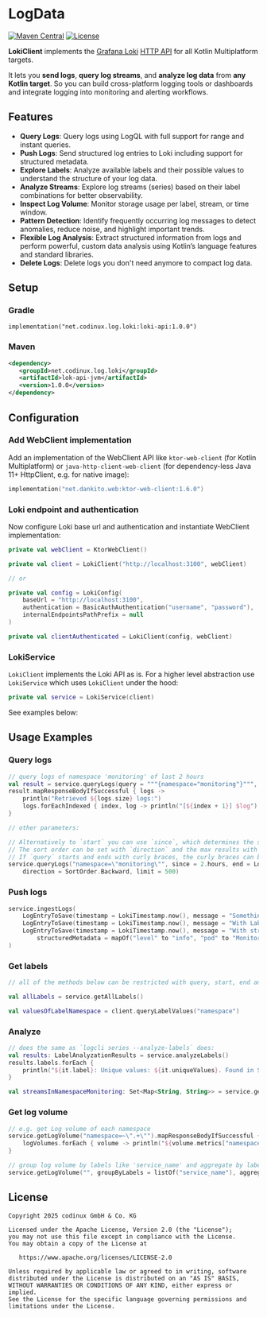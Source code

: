 # LogData
[![Maven Central](https://maven-badges.herokuapp.com/maven-central/net.codinux.log/loki/loki-api/badge.svg)](https://maven-badges.herokuapp.com/maven-central/net.codinux.log/loki/loki-api)
[![License](https://img.shields.io/badge/License-Apache_2.0-blue.svg)](https://opensource.org/licenses/Apache-2.0)


**LokiClient** implements the [Grafana Loki](https://grafana.com/docs/loki) [HTTP API](https://grafana.com/docs/loki/latest/reference/loki-http-api) for all Kotlin Multiplatform targets.

It lets you **send logs**, **query log streams**, and **analyze log data** from **any Kotlin target**. 
So you can build cross-platform logging tools or dashboards and integrate logging into monitoring and alerting workflows.


## Features

* **Query Logs**: Query logs using LogQL with full support for range and instant queries.
* **Push Logs**: Send structured log entries to Loki including support for structured metadata.
* **Explore Labels**: Analyze available labels and their possible values to understand the structure of your log data.
* **Analyze Streams**: Explore log streams (series) based on their label combinations for better observability.
* **Inspect Log Volume**: Monitor storage usage per label, stream, or time window.
* **Pattern Detection**: Identify frequently occurring log messages to detect anomalies, reduce noise, and highlight important trends.
* **Flexible Log Analysis**: Extract structured information from logs and perform powerful, custom data analysis using Kotlin’s language features and standard libraries.
* **Delete Logs**: Delete logs you don't need anymore to compact log data.


## Setup

### Gradle

```
implementation("net.codinux.log.loki:loki-api:1.0.0")
```

### Maven

```xml
<dependency>
   <groupId>net.codinux.log.loki</groupId>
   <artifactId>lok-api-jvm</artifactId>
   <version>1.0.0</version>
</dependency>
```



## Configuration

### Add WebClient implementation

Add an implementation of the WebClient API like `ktor-web-client` (for Kotlin Multiplatform) or `java-http-client-web-client` (for dependency-less Java 11+ HttpClient, e.g. for native image):

```kotlin
implementation("net.dankito.web:ktor-web-client:1.6.0")
```

### Loki endpoint and authentication

Now configure Loki base url and authentication and instantiate WebClient implementation:

```kotlin
private val webClient = KtorWebClient()

private val client = LokiClient("http://localhost:3100", webClient)

// or

private val config = LokiConfig(
    baseUrl = "http://localhost:3100",
    authentication = BasicAuthAuthentication("username", "password"),
    internalEndpointsPathPrefix = null
)

private val clientAuthenticated = LokiClient(config, webClient)
```


### LokiService

`LokiClient` implements the Loki API as is. For a higher level abstraction use `LokiService` which uses `LokiClient` under the hood:

```kotlin
private val service = LokiService(client)
```

See examples below:


## Usage Examples

### Query logs

```kotlin
// query logs of namespace 'monitoring' of last 2 hours
val result = service.queryLogs(query = """{namespace="monitoring"}""", start = LokiTimestamp(Instant.now().minusHours(2)))
result.mapResponseBodyIfSuccessful { logs ->
    println("Retrieved ${logs.size} logs:")
    logs.forEachIndexed { index, log -> println("[${index + 1}] $log") }
}

// other parameters:

// Alternatively to `start` you can use `since`, which determines the start relative to `end`.
// The sort order can be set with `direction` and the max results with `limit`.
// If `query` starts and ends with curly braces, the curly braces can be left away.
service.queryLogs("namespace=\"monitoring\"", since = 2.hours, end = LokiTimestamp.ofDate(2025, 8, 5), 
    direction = SortOrder.Backward, limit = 500)
```


### Push logs

```kotlin
service.ingestLogs(
    LogEntryToSave(timestamp = LokiTimestamp.now(), message = "Something important happened"),
    LogEntryToSave(timestamp = LokiTimestamp.now(), message = "With Labels", labels = mapOf("namespace" to "monitoring", "job" to "podlogs")),
    LogEntryToSave(timestamp = LokiTimestamp.now(), message = "With structured metadata", labels = mapOf("namespace" to "monitoring"), 
        structuredMetadata = mapOf("level" to "info", "pod" to "MonitoringApp-58f856b99-5gwtt")),
)
```


### Get labels

```kotlin
// all of the methods below can be restricted with query, start, end and since parameter

val allLabels = service.getAllLabels()

val valuesOfLabelNamespace = client.queryLabelValues("namespace")
```


### Analyze

```kotlin
// does the same as `logcli series --analyze-labels` does:
val results: LabelAnalyzationResults = service.analyzeLabels()
results.labels.forEach {
    println("${it.label}: Unique values: ${it.uniqueValues}. Found in Streams: ${it.foundInStreams}")
}

val streamsInNamespaceMonitoring: Set<Map<String, String>> = service.getAllStreams("namespace=~\"monitoring\"")
```


### Get log volume

```kotlin
// e.g. get Log volume of each namespace
service.getLogVolume("namespace=~\".+\"").mapResponseBodyIfSuccessful { response, logVolumes ->
    logVolumes.forEach { volume -> println("${volume.metrics["namespace"]}: ${volume.aggregatedValue}") }
}

// group log volume by labels like 'service_name' and aggregate by labels or series
service.getLogVolume("", groupByLabels = listOf("service_name"), aggregateBy = AggregateBy.Labels)
```


## License
```
Copyright 2025 codinux GmbH & Co. KG

Licensed under the Apache License, Version 2.0 (the "License");
you may not use this file except in compliance with the License.
You may obtain a copy of the License at

   https://www.apache.org/licenses/LICENSE-2.0

Unless required by applicable law or agreed to in writing, software
distributed under the License is distributed on an "AS IS" BASIS,
WITHOUT WARRANTIES OR CONDITIONS OF ANY KIND, either express or implied.
See the License for the specific language governing permissions and
limitations under the License.
```
